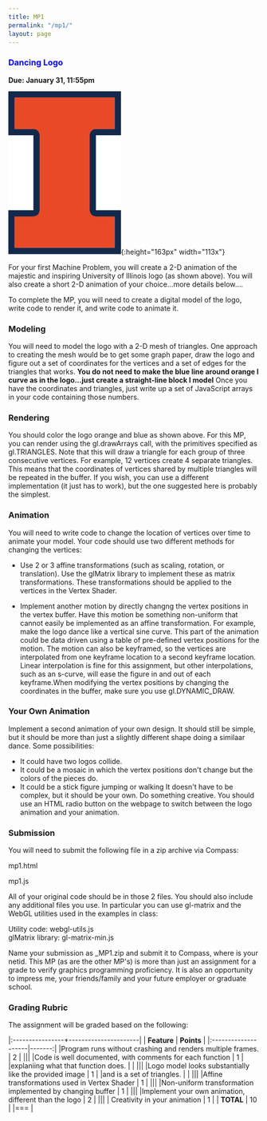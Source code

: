 ```yaml
---
title: MP1
permalink: "/mp1/"
layout: page
---
```


### <span style="color:blue"> Dancing Logo  </span>
**Due: January 31, 11:55pm**

![Logo](/assets/img/logo.png){:height="163px" width="113x"}  

For your first Machine Problem, you will create a 2-D animation of the majestic and inspiring University of Illinois
logo (as shown above). You will also create a short 2-D animation of your choice...more details below....

To complete the MP, you will need to create a digital model of the logo, write code to render it, and write code to animate it.

### Modeling ###
You will need to model the logo with a 2-D mesh of triangles. One approach to creating the mesh would be to get some graph paper, 
draw the logo and figure out a set of coordinates for the vertices and a set of edges for the triangles that works. 
**You do not need to make the blue line around orange I curve as in the logo...just create a straight-line block I model** 
Once you have the coordinates and triangles, just write up a set of JavaScript arrays in your code containing those numbers. 

### Rendering ###
You should color the logo orange and blue as shown above. For this MP, you can render using the gl.drawArrays call,
with the primitives specified as gl.TRIANGLES. Note that this will draw a triangle for each group of three consecutive vertices.
For example, 12 vertices create 4 separate triangles. This means that the coordinates of vertices shared by multiple triangles
will be repeated in the buffer. If you wish, you can use a different implementation (it just has to work), but the one 
suggested here is probably the simplest.

### Animation ###
You will need to write code to change the location of vertices over time to animate your model. Your code should use two different
methods for changing the vertices:

+ Use 2 or 3 affine transformations (such as scaling, rotation, or translation). Use the glMatrix library to implement these as
 matrix transformations. These transformations should be applied to the vertices in the Vertex Shader.
 
+ Implement another motion by directly changng the vertex positions in the vertex buffer. Have this motion be something non-uniform
that cannot easily be implemented as an affine transformation. For example, make the logo dance like a vertical sine curve.
This part of the animation could be data driven using a table of pre-defined vertex positions for the motion.
The motion can also be keyframed, so the vertices are interpolated from one keyframe location to a second keyframe location.
Linear interpolation is fine for this assignment, but other interpolations, such as an s-curve,
will ease the figure in and out of each keyframe.When modifying the vertex positions by changing the coordinates in
the buffer, make sure you use gl.DYNAMIC_DRAW. 

### Your Own Animation ###

Implement a second animation of your own design. It should still be simple, but it should be more than just a slightly different
shape doing a similaar dance. Some possibilities:
+ It could have two logos collide. 
+ It could be a mosaic in which the vertex positions don't change but the colors of the pieces do.
+ It could be a stick figure jumping or walking
It doesn't have to be complex, but it should be your own. Do something creative. You should use an HTML radio button
on the webpage to switch between the logo animation and your animation.

### Submission ###

You will need to submit the following file in a zip archive via Compass:

mp1.html  

mp1.js

All of your original code should be in those 2 files. You should also include any additional files you use. 
In particular you can use gl-matrix and the WebGL utilities used in the examples in class:

Utility code: webgl-utils.js  
glMatrix library: gl-matrix-min.js

Name your submission as <NetID>_MP1.zip and submit it to Compass, where <NetID> is your netid.
This MP (as are the other MP's) is more than just an assignment for a grade to verify graphics programming proficiency.
It is also an opportunity to impress me, your friends/family and your future employer or graduate school. 

### Grading Rubric ###
The assignment will be graded based on the following:

|:----------------+----------------------|
| **Feature**     | **Points** |
|:--------------------|-------:|
|Program runs without crashing and renders multiple frames. | 2     |
|||
|Code is well documented, with comments for each function   | 1     |
|explaniing what that function does.                         |       |
|||
|Logo model looks substantially like the provided image     | 1     |
|and is a set of triangles.                                 |       |
||| 
|Affine transformations  used in Vertex Shader              | 1     | 
|||
|Non-uniform transformation implemented by changing buffer  | 1     |
|||
|Implement your own animation, different than the logo      | 2     |
|||
| Creativity in your animation                              | 1     |
| **TOTAL**	                                                | 10    |
|===
| 
